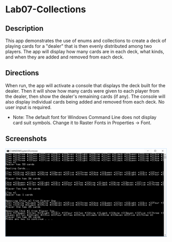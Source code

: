 # Lab07-Collections

## Description
This app demonstrates the use of enums and collections to create a deck of playing cards for a "dealer" that is then evenly distributed among two players. The app will display how many cards are in each deck, what kinds, and when they are added and removed from each deck.

## Directions
When run, the app will activate a console that displays the deck built for the dealer. Then it will show how many cards were given to each player from the dealer, then show the dealer's remaining cards (if any). The console will also display individual cards being added and removed from each deck. No user input is required.
- Note: The default font for Windows Command Line does not display card suit symbols. Change it to Raster Fonts in Properties -> Font.

## Screenshots
![screenshot](https://github.com/mbgoseco/Lab07-Collections/blob/master/assets/screenshot_01.PNG)
